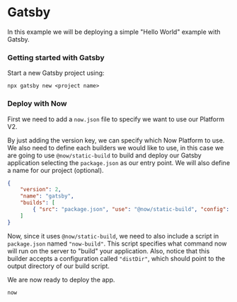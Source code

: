 # Gatsby

In this example we will be deploying a simple "Hello World" example with Gatsby.

### Getting started with Gatsby

Start a new Gatsby project using:

```
npx gatsby new <project name>
```

### Deploy with Now

First we need to add a `now.json` file to specify we want to use our Platform V2.

By just adding the version key, we can specify which Now Platform to use. We also need to define each builders we would like to use, in this case we are going to use `@now/static-build` to build and deploy our Gatsby application selecting the `package.json` as our entry point. We will also define a name for our project (optional).

```json
{
    "version": 2,
    "name": "gatsby",
    "builds": [
        { "src": "package.json", "use": "@now/static-build", "config": {"distDir": "public"} }
    ]
}
```

Now, since it uses `@now/static-build`, we need to also include a script in `package.json` named `"now-build"`. This script specifies what command now will run on the server to "build" your application. Also, notice that this builder accepts a configuration called `"distDir"`, which should point to the output directory of our build script.

We are now ready to deploy the app.

```
now
```
